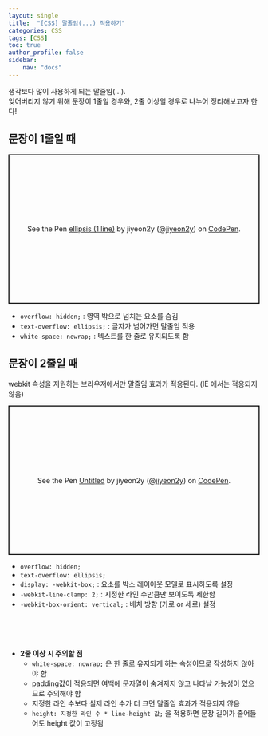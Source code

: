 ```yaml
---
layout: single
title:  "[CSS] 말줄임(...) 적용하기"
categories: CSS
tags: [CSS]
toc: true
author_profile: false
sidebar:
    nav: "docs"
---
```


생각보다 많이 사용하게 되는 말줄임(...). <br>
잊어버리지 않기 위해 문장이 1줄일 경우와, 2줄 이상일 경우로 나누어 정리해보고자 한다!

## 문장이 1줄일 때

<p class="codepen" data-height="300" data-default-tab="html,result" data-slug-hash="WNBzxxO" data-pen-title="ellipsis (1 line)" data-user="jiyeon2y" style="height: 300px; box-sizing: border-box; display: flex; align-items: center; justify-content: center; border: 2px solid; margin: 1em 0; padding: 1em;">
  <span>See the Pen <a href="https://codepen.io/jiyeon2y/pen/WNBzxxO">
  ellipsis (1 line)</a> by jiyeon2y (<a href="https://codepen.io/jiyeon2y">@jiyeon2y</a>)
  on <a href="https://codepen.io">CodePen</a>.</span>
</p>
<script async src="https://cpwebassets.codepen.io/assets/embed/ei.js"></script>

- `overflow: hidden;` : 영역 밖으로 넘치는 요소를 숨김
- `text-overflow: ellipsis;` : 글자가 넘어가면 말줄임 적용
- `white-space: nowrap;` : 텍스트를 한 줄로 유지되도록 함

## 문장이 2줄일 때

webkit 속성을 지원하는 브라우저에서만 말줄임 효과가 적용된다. (IE 에서는 적용되지 않음)

<p class="codepen" data-height="300" data-default-tab="html,result" data-slug-hash="KKYQdWN" data-pen-title="Untitled" data-user="jiyeon2y" style="height: 300px; box-sizing: border-box; display: flex; align-items: center; justify-content: center; border: 2px solid; margin: 1em 0; padding: 1em;">
  <span>See the Pen <a href="https://codepen.io/jiyeon2y/pen/KKYQdWN">
  Untitled</a> by jiyeon2y (<a href="https://codepen.io/jiyeon2y">@jiyeon2y</a>)
  on <a href="https://codepen.io">CodePen</a>.</span>
</p>
<script async src="https://cpwebassets.codepen.io/assets/embed/ei.js"></script>

- `overflow: hidden;`
- `text-overflow: ellipsis;`
- `display: -webkit-box;` : 요소를 박스 레이아웃 모델로 표시하도록 설정
- `-webkit-line-clamp: 2;` : 지정한 라인 수만큼만 보이도록 제한함
- `-webkit-box-orient: vertical;` : 배치 방향 (가로 or 세로) 설정
<br>
<br>
<br>

* **2줄 이상 시 주의할 점**
    - `white-space: nowrap;` 은 한 줄로 유지되게 하는 속성이므로 작성하지 않아야 함
    - padding값이 적용되면 여백에 문자열이 숨겨지지 않고 나타날 가능성이 있으므로 주의해야 함
    - 지정한 라인 수보다 실제 라인 수가 더 크면 말줄임 효과가 적용되지 않음
    - `height: 지정한 라인 수 * line-height 값;` 을 적용하면 문장 길이가 줄어들어도 height 값이 고정됨